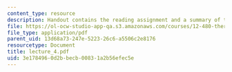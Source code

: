 ```yaml
---
content_type: resource
description: Handout contains the reading assignment and a summary of the lecture.
file: https://ol-ocw-studio-app-qa.s3.amazonaws.com/courses/12-480-thermodynamics-for-geoscientists-fall-2006/3e1784960d2bbecb00831a2b56efec5e_lecture_4.pdf
file_type: application/pdf
parent_uid: 13d68a73-247e-5223-26c6-a5506c2e8176
resourcetype: Document
title: lecture_4.pdf
uid: 3e178496-0d2b-becb-0083-1a2b56efec5e
---
```

